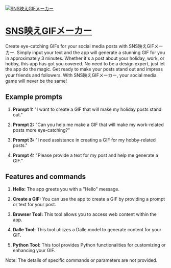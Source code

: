 [![SNS映えGIFメーカー](https://files.oaiusercontent.com/file-9Uj1xRdCsEa7N5u99qUY0z0z?se=2123-10-18T00%3A58%3A07Z&sp=r&sv=2021-08-06&sr=b&rscc=max-age%3D31536000%2C%20immutable&rscd=attachment%3B%20filename%3D00c0aa51-0198-444b-9759-b9ce2f7875e7.png&sig=Dy1BSsGXpSS2Z3Ag/EdQlBYzQr2Aw3rHQihf5JJYgFc%3D)](https://chat.openai.com/g/g-mly3UFwXB-snsying-egifmeka)

# [SNS映えGIFメーカー](https://chat.openai.com/g/g-mly3UFwXB-snsying-egifmeka)

Create eye-catching GIFs for your social media posts with SNS映えGIFメーカー. Simply input your text and the app will generate a stunning GIF for you in approximately 3 minutes. Whether it's a post about your holiday, work, or hobby, this app has got you covered. No need to be a design expert, just let the app do the magic. Get ready to make your posts stand out and impress your friends and followers. With SNS映えGIFメーカー, your social media game will never be the same!

## Example prompts

1. **Prompt 1:** "I want to create a GIF that will make my holiday posts stand out."

2. **Prompt 2:** "Can you help me make a GIF that will make my work-related posts more eye-catching?"

3. **Prompt 3:** "I need assistance in creating a GIF for my hobby-related posts."

4. **Prompt 4:** "Please provide a text for my post and help me generate a GIF."

## Features and commands

1. **Hello:** The app greets you with a "Hello" message.

2. **Create a GIF:** You can use the app to create a GIF by providing a prompt or text for your post.

3. **Browser Tool:** This tool allows you to access web content within the app.

4. **Dalle Tool:** This tool utilizes a Dalle model to generate content for your GIF.

5. **Python Tool:** This tool provides Python functionalities for customizing or enhancing your GIF.

Note: The details of specific commands or parameters are not provided.